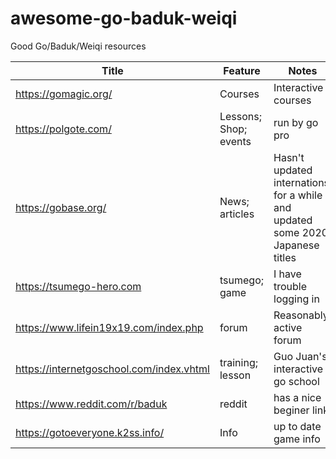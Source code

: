 # awesome-go-baduk-weiqi
Good Go/Baduk/Weiqi resources 


| Title                                    | Feature               | Notes                                                                          | Active |
|------------------------------------------|-----------------------|--------------------------------------------------------------------------------|--------|
| https://gomagic.org/                     | Courses               | Interactive courses                                                            |        |
| https://polgote.com/                     | Lessons; Shop; events | run by go pro                                                                  |        |
| https://gobase.org/                      | News; articles        | Hasn't updated internationsl for a while and updated some 2020 Japanese titles | No     |
| https://tsumego-hero.com                 | tsumego; game         | I have trouble logging in                                                      |        |
| https://www.lifein19x19.com/index.php    | forum                 | Reasonably active forum                                                        |        |
| https://internetgoschool.com/index.vhtml | training; lesson      | Guo Juan's interactive go school                                               |        |
| https://www.reddit.com/r/baduk           | reddit                | has a nice beginer link                                                        |        |
| https://gotoeveryone.k2ss.info/ | Info | up to date game info | Yes |
